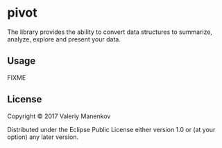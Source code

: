 # pivot

The library provides the ability to convert data structures to summarize,
analyze, explore and present your data.

## Usage

FIXME

## License

Copyright © 2017 Valeriy Manenkov

Distributed under the Eclipse Public License either version 1.0 or (at
your option) any later version.
